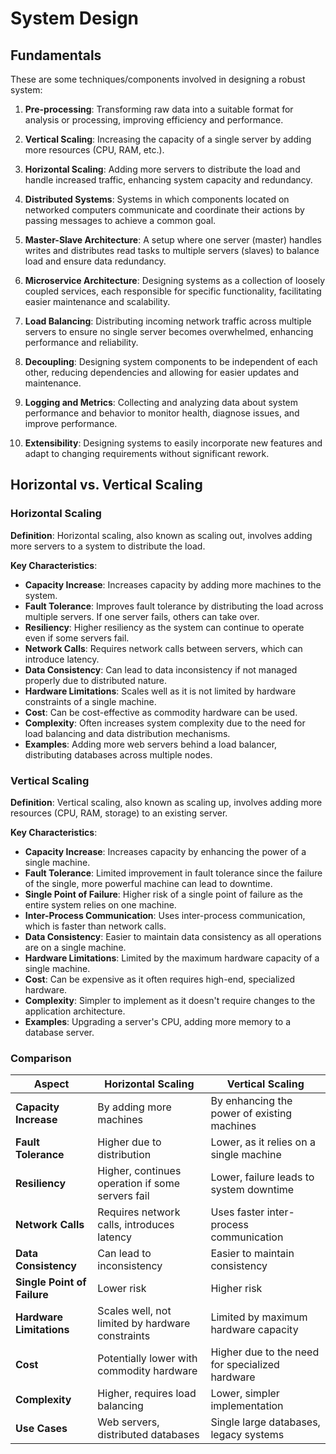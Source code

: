 # System Design

## Fundamentals

These are some techniques/components involved in designing a robust system:

1. **Pre-processing**: Transforming raw data into a suitable format for analysis or processing, improving efficiency and performance.

2. **Vertical Scaling**: Increasing the capacity of a single server by adding more resources (CPU, RAM, etc.).

3. **Horizontal Scaling**: Adding more servers to distribute the load and handle increased traffic, enhancing system capacity and redundancy.

4. **Distributed Systems**: Systems in which components located on networked computers communicate and coordinate their actions by passing messages to achieve a common goal.

5. **Master-Slave Architecture**: A setup where one server (master) handles writes and distributes read tasks to multiple servers (slaves) to balance load and ensure data redundancy.

6. **Microservice Architecture**: Designing systems as a collection of loosely coupled services, each responsible for specific functionality, facilitating easier maintenance and scalability.

7. **Load Balancing**: Distributing incoming network traffic across multiple servers to ensure no single server becomes overwhelmed, enhancing performance and reliability.

8. **Decoupling**: Designing system components to be independent of each other, reducing dependencies and allowing for easier updates and maintenance.

9. **Logging and Metrics**: Collecting and analyzing data about system performance and behavior to monitor health, diagnose issues, and improve performance.

10. **Extensibility**: Designing systems to easily incorporate new features and adapt to changing requirements without significant rework.

## Horizontal vs. Vertical Scaling

### Horizontal Scaling

**Definition**: Horizontal scaling, also known as scaling out, involves adding more servers to a system to distribute the load.

**Key Characteristics**:
- **Capacity Increase**: Increases capacity by adding more machines to the system.
- **Fault Tolerance**: Improves fault tolerance by distributing the load across multiple servers. If one server fails, others can take over.
- **Resiliency**: Higher resiliency as the system can continue to operate even if some servers fail.
- **Network Calls**: Requires network calls between servers, which can introduce latency.
- **Data Consistency**: Can lead to data inconsistency if not managed properly due to distributed nature.
- **Hardware Limitations**: Scales well as it is not limited by hardware constraints of a single machine.
- **Cost**: Can be cost-effective as commodity hardware can be used.
- **Complexity**: Often increases system complexity due to the need for load balancing and data distribution mechanisms.
- **Examples**: Adding more web servers behind a load balancer, distributing databases across multiple nodes.

### Vertical Scaling

**Definition**: Vertical scaling, also known as scaling up, involves adding more resources (CPU, RAM, storage) to an existing server.

**Key Characteristics**:
- **Capacity Increase**: Increases capacity by enhancing the power of a single machine.
- **Fault Tolerance**: Limited improvement in fault tolerance since the failure of the single, more powerful machine can lead to downtime.
- **Single Point of Failure**: Higher risk of a single point of failure as the entire system relies on one machine.
- **Inter-Process Communication**: Uses inter-process communication, which is faster than network calls.
- **Data Consistency**: Easier to maintain data consistency as all operations are on a single machine.
- **Hardware Limitations**: Limited by the maximum hardware capacity of a single machine.
- **Cost**: Can be expensive as it often requires high-end, specialized hardware.
- **Complexity**: Simpler to implement as it doesn't require changes to the application architecture.
- **Examples**: Upgrading a server's CPU, adding more memory to a database server.

### Comparison

| Aspect                       | Horizontal Scaling                    | Vertical Scaling                        |
|------------------------------|----------------------------------------|-----------------------------------------|
| **Capacity Increase**        | By adding more machines                | By enhancing the power of existing machines |
| **Fault Tolerance**          | Higher due to distribution             | Lower, as it relies on a single machine |
| **Resiliency**               | Higher, continues operation if some servers fail | Lower, failure leads to system downtime |
| **Network Calls**            | Requires network calls, introduces latency | Uses faster inter-process communication |
| **Data Consistency**         | Can lead to inconsistency              | Easier to maintain consistency          |
| **Single Point of Failure**  | Lower risk                            | Higher risk                             |
| **Hardware Limitations**     | Scales well, not limited by hardware constraints | Limited by maximum hardware capacity    |
| **Cost**                     | Potentially lower with commodity hardware | Higher due to the need for specialized hardware |
| **Complexity**               | Higher, requires load balancing        | Lower, simpler implementation           |
| **Use Cases**                | Web servers, distributed databases     | Single large databases, legacy systems  |


